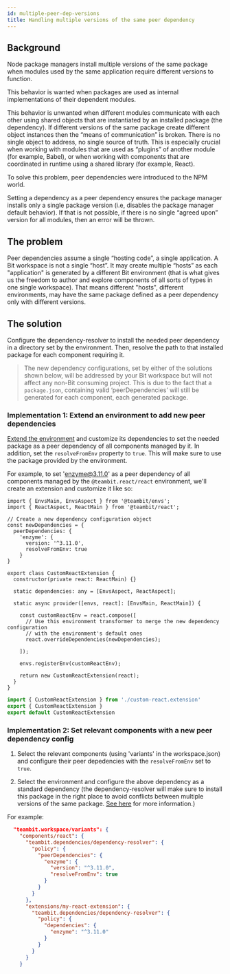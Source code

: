 ```yaml
---
id: multiple-peer-dep-versions
title: Handling multiple versions of the same peer dependency
---
```


## Background

Node package managers install multiple versions of the same package when modules used by the same application require different versions to function.

This behavior is wanted when packages are used as internal implementations of their dependent modules.

This behavior is unwanted when different modules communicate with each other using shared objects that are instantiated by an installed package (the dependency). If different versions of the same package create different object instances then the “means of communication” is broken. There is no single object to address, no single source of truth. This is especially crucial when working with modules that are used as “plugins” of another module (for example, Babel), or when working with components that are coordinated in runtime using a shared library (for example, React).

To solve this problem, peer dependencies were introduced to the NPM world.

Setting a dependency as a peer dependency ensures the package manager installs only a single package version (i.e, disables the package manager default behavior). If that is not possible, if there is no single “agreed upon” version for all modules, then an error will be thrown.

## The problem

Peer dependencies assume a single “hosting code”, a single application. A Bit workspace is not a single “host”. It may create multiple “hosts” as each "application" is generated by a different Bit environment (that is what gives us the freedom to author and explore components of all sorts of types in one single workspace). That means different "hosts", different environments, may have the same package defined as a peer dependency only with different versions.

## The solution

Configure the dependency-resolver to install the needed peer dependency in a directory set by the environment. Then, resolve the path to that installed package for each component requiring it.

> The new dependency configurations, set by either of the solutions shown below, will be addressed by your Bit workspace but will not affect any non-Bit consuming project. This is due to the fact that a `package.json`, containing valid ‘peerDependencies’ will still be generated for each component, each generated package.

### Implementation 1: Extend an environment to add new peer dependencies

[Extend the environment](/bit-environments/environments) and customize its dependencies to set the needed package as a peer dependency of all components managed by it. In addition, set the `resolveFromEnv` property to `true`. This will make sure to use the package provided by the environment.

For example, to set 'enzyme@3.11.0' as a peer dependency of all components managed by the `@teambit.react/react` environment, we'll create an extension and customize it like so:

<!--DOCUSAURUS_CODE_TABS-->
<!--custom-react.extension-->

```tsx
import { EnvsMain, EnvsAspect } from '@teambit/envs';
import { ReactAspect, ReactMain } from '@teambit/react';

// Create a new dependency configuration object
const newDependencies = {
  peerDependencies: {
    'enzyme': {
      version: '^3.11.0',
      resolveFromEnv: true
    }
}

export class CustomReactExtension {
  constructor(private react: ReactMain) {}

  static dependencies: any = [EnvsAspect, ReactAspect];

  static async provider([envs, react]: [EnvsMain, ReactMain]) {

    const customReactEnv = react.compose([
      // Use this environment transformer to merge the new dependency configuration
      // with the environment's default ones
      react.overrideDependencies(newDependencies);

    ]);

    envs.registerEnv(customReactEnv);

    return new CustomReactExtension(react);
  }
}
```

<!--index.ts-->

```ts
import { CustomReactExtension } from './custom-react.extension'
export { CustomReactExtension }
export default CustomReactExtension
```

<!--END_DOCUSAURUS_CODE_TABS-->

### Implementation 2: Set relevant components with a new peer dependency config

1. Select the relevant components (using 'variants' in the workspace.json) and configure their peer depedencies with the `resolveFromEnv` set to `true`.

2. Select the environment and configure the above dependency as a standard dependency (the dependency-resolver will make sure to install this package in the right place to avoid conflicts between multiple versions of the same package. [See here](/aspects/dependency-resolver) for more information.)

For example:

```json
  "teambit.workspace/variants": {
    "components/react": {
      "teambit.dependencies/dependency-resolver": {
        "policy": {
          "peerDependencies": {
            "enzyme": {
              "version": "^3.11.0",
              "resolveFromEnv": true
            }
          }
        }
      },
      "extensions/my-react-extension": {
        "teambit.dependencies/dependency-resolver": {
          "policy": {
            "dependencies": {
              "enzyme": "^3.11.0"
            }
          }
        }
      }
    }
```
